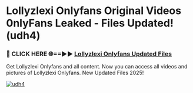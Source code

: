 # Lollyzlexi Onlyfans Original Videos 0nlyFans Leaked - Files Updated! (udh4)

<h3>🔴 CLICK HERE 🌐==►► <a href="https://tinyurl.com/2jnfzry5" rel="nofollow">Lollyzlexi Onlyfans Updated Files</a></h3>

Get Lollyzlexi Onlyfans and all content. Now you can access all videos and pictures of Lollyzlexi Onlyfans. New Updated Files 2025!

[![udh4](https://i.imgur.com/GyGTBgg.gif)](https://tinyurl.com/2jnfzry5)
